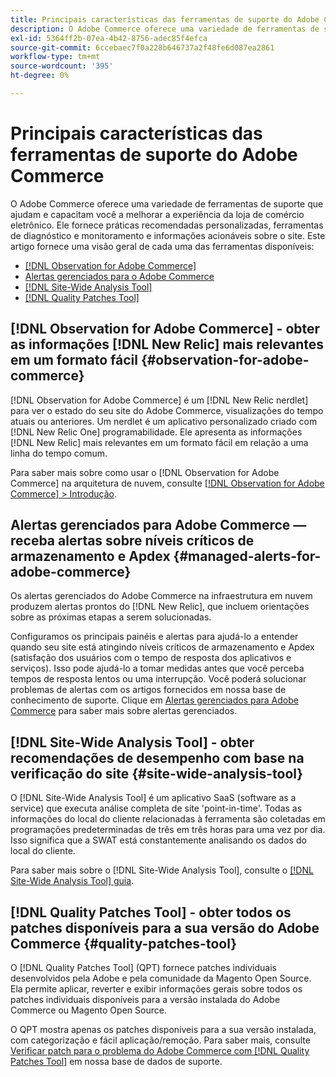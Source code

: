 ```yaml
---
title: Principais características das ferramentas de suporte do Adobe Commerce
description: O Adobe Commerce oferece uma variedade de ferramentas de suporte que ajudam e capacitam você a melhorar a experiência da loja de comércio eletrônico.
exl-id: 5364ff2b-07ea-4b42-8756-adec85f4efca
source-git-commit: 6ccebaec7f0a228b646737a2f48fe6d087ea2861
workflow-type: tm+mt
source-wordcount: '395'
ht-degree: 0%

---
```


# Principais características das ferramentas de suporte do Adobe Commerce

O Adobe Commerce oferece uma variedade de ferramentas de suporte que ajudam e capacitam você a melhorar a experiência da loja de comércio eletrônico.
Ele fornece práticas recomendadas personalizadas, ferramentas de diagnóstico e monitoramento e informações acionáveis sobre o site.
Este artigo fornece uma visão geral de cada uma das ferramentas disponíveis:

* [[!DNL Observation for Adobe Commerce]](#observation-for-adobe-commerce)
* [Alertas gerenciados para o Adobe Commerce](#managed-alerts-for-adobe-commerce)
* [[!DNL Site-Wide Analysis Tool]](#site-wide-analysis-tool)
* [[!DNL Quality Patches Tool]](#quality-patches-tool)

## [!DNL Observation for Adobe Commerce] - obter as informações [!DNL New Relic] mais relevantes em um formato fácil {#observation-for-adobe-commerce}

[!DNL Observation for Adobe Commerce] é um [!DNL New Relic nerdlet] para ver o estado do seu site do Adobe Commerce, visualizações do tempo atuais ou anteriores. Um nerdlet é um aplicativo personalizado criado com [!DNL New Relic One] programabilidade. Ele apresenta as informações [!DNL New Relic] mais relevantes em um formato fácil em relação a uma linha do tempo comum.

Para saber mais sobre como usar o [!DNL Observation for Adobe Commerce] na arquitetura de nuvem, consulte [[!DNL Observation for Adobe Commerce] > Introdução](https://experienceleague.adobe.com/docs/commerce-operations/tools/observation-for-adobe-commerce/intro.html?lang=pt-BR).

## Alertas gerenciados para Adobe Commerce — receba alertas sobre níveis críticos de armazenamento e Apdex  {#managed-alerts-for-adobe-commerce}

Os alertas gerenciados do Adobe Commerce na infraestrutura em nuvem produzem alertas prontos do [!DNL New Relic], que incluem orientações sobre as próximas etapas a serem solucionadas.

Configuramos os principais painéis e alertas para ajudá-lo a entender quando seu site está atingindo níveis críticos de armazenamento e Apdex (satisfação dos usuários com o tempo de resposta dos aplicativos e serviços). Isso pode ajudá-lo a tomar medidas antes que você perceba tempos de resposta lentos ou uma interrupção. Você poderá solucionar problemas de alertas com os artigos fornecidos em nossa base de conhecimento de suporte. Clique em [Alertas gerenciados para Adobe Commerce](https://experienceleague.adobe.com/pt-br/docs/commerce-operations/tools/managed-alerts-for-adobe-commerce/managed-alerts-for-magento-commerce) para saber mais sobre alertas gerenciados.


## [!DNL Site-Wide Analysis Tool] - obter recomendações de desempenho com base na verificação do site {#site-wide-analysis-tool}

O [!DNL Site-Wide Analysis Tool] é um aplicativo SaaS (software as a service) que executa análise completa de site &#39;point-in-time&#39;. Todas as informações do local do cliente relacionadas à ferramenta são coletadas em programações predeterminadas de três em três horas para uma vez por dia. Isso significa que a SWAT está constantemente analisando os dados do local do cliente.

Para saber mais sobre o [!DNL Site-Wide Analysis Tool], consulte o [[!DNL Site-Wide Analysis Tool] guia](https://experienceleague.adobe.com/docs/commerce-operations/tools/site-wide-analysis-tool/intro.html?lang=pt-BR).

## [!DNL Quality Patches Tool] - obter todos os patches disponíveis para a sua versão do Adobe Commerce {#quality-patches-tool}

O [!DNL Quality Patches Tool] (QPT) fornece patches individuais desenvolvidos pela Adobe e pela comunidade da Magento Open Source. Ela permite aplicar, reverter e exibir informações gerais sobre todos os patches individuais disponíveis para a versão instalada do Adobe Commerce ou Magento Open Source.

O QPT mostra apenas os patches disponíveis para a sua versão instalada, com categorização e fácil aplicação/remoção. Para saber mais, consulte [Verificar patch para o problema do Adobe Commerce com [!DNL Quality Patches Tool]](/help/support-tools/patches-available-in-qpt-tool/check-patch-for-magento-issue-with-magento-quality-patches.md) em nossa base de dados de suporte.
